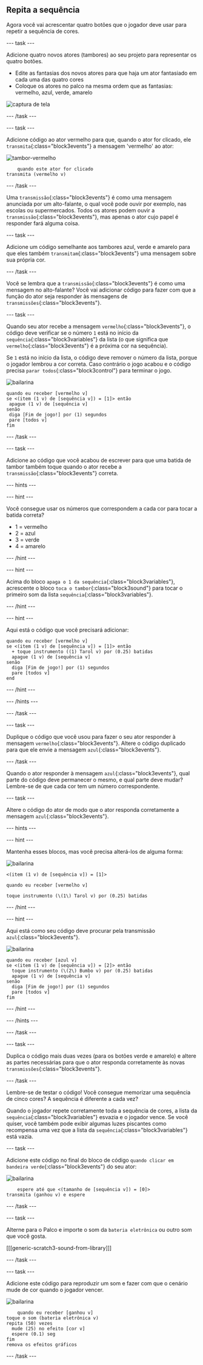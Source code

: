 ## Repita a sequência

Agora você vai acrescentar quatro botões que o jogador deve usar para repetir a sequência de cores.

--- task ---

Adicione quatro novos atores (tambores) ao seu projeto para representar os quatro botões.

+ Edite as fantasias dos novos atores para que haja um ator fantasiado em cada uma das quatro cores
+ Coloque os atores no palco na mesma ordem que as fantasias: vermelho, azul, verde, amarelo

![captura de tela](images/colour-drums.png)

--- /task ---

--- task ---

Adicione código ao ator vermelho para que, quando o ator for clicado, ele `transmita`{:class="block3events"} a mensagem 'vermelho' ao ator:

![tambor-vermelho](images/red_drum.png)

```blocks3
    quando este ator for clicado
transmita (vermelho v)
```

--- /task ---

Uma `transmissão`{:class="block3events"} é como uma mensagem anunciada por um alto-falante, o qual você pode ouvir por exemplo, nas escolas ou supermercados. Todos os atores podem ouvir a `transmissão`{:class="block3events"}, mas apenas o ator cujo papel é responder fará alguma coisa.

--- task ---

Adicione um código semelhante aos tambores azul, verde e amarelo para que eles também `transmitam`{:class="block3events"} uma mensagem sobre sua própria cor.

--- /task ---

Você se lembra que a `transmissão`{:class="block3events"} é como uma mensagem no alto-falante? Você vai adicionar código para fazer com que a função do ator seja responder às mensagens de `transmissões`{:class="block3events"}.

--- task ---

Quando seu ator recebe a mensagem `vermelho`{:class="block3events"}, o código deve verificar se o número `1` está no início da `sequência`{:class="block3variables"} da lista (o que significa que `vermelho`{:class="block3events"} é a próxima cor na sequência).

Se `1` está no início da lista, o código deve remover o número da lista, porque o jogador lembrou a cor correta. Caso contrário o jogo acabou e o código precisa `parar todos`{:class="block3control"} para terminar o jogo.

![bailarina](images/ballerina.png)

```blocks3
quando eu receber [vermelho v]
se <(item (1 v) de [sequência v]) = [1]> então 
 apague (1 v) de [sequência v]
senão 
 diga [Fim de jogo!] por (1) segundos
 pare [todos v]
fim
```

--- /task ---

--- task ---

Adicione ao código que você acabou de escrever para que uma batida de tambor também toque quando o ator recebe a `transmissão`{:class="block3events"} correta.

--- hints ---


--- hint ---

Você consegue usar os números que correspondem a cada cor para tocar a batida correta?

+ 1 = vermelho
+ 2 = azul
+ 3 = verde
+ 4 = amarelo

--- /hint ---

--- hint ---

Acima do bloco `apaga o 1 da sequência`{:class="block3variables"}, acrescente o bloco `toca o tambor`{:class="block3sound"} para tocar o primeiro som da lista `sequência`{:class="block3variables"}.

--- /hint ---

--- hint ---

Aqui está o código que você precisará adicionar:

```blocks3
quando eu receber [vermelho v]
se <(item (1 v) de [sequência v]) = [1]> então 
  + toque instrumento ((1) Tarol v) por (0.25) batidas
  apague (1 v) de [sequência v]
senão 
  diga [Fim de jogo!] por (1) segundos
  pare [todos v]
end
```

--- /hint ---

--- /hints ---

--- /task ---

--- task ---

Duplique o código que você usou para fazer o seu ator responder à mensagem `vermelho`{:class="block3events"}. Altere o código duplicado para que ele envie a mensagem `azul`{:class="block3events"}.

--- /task ---

Quando o ator responder à mensagem `azul`{:class="block3events"}, qual parte do código deve permanecer o mesmo, e qual parte deve mudar? Lembre-se de que cada cor tem um número correspondente.

--- task ---

Altere o código do ator de modo que o ator responda corretamente a mensagem `azul`{:class="block3events"}.

--- hints ---


--- hint ---

Mantenha esses blocos, mas você precisa alterá-los de alguma forma:

![bailarina](images/ballerina.png)

```blocks3
<(item (1 v) de [sequência v]) = [1]>

quando eu receber [vermelho v]

toque instrumento (\(1\) Tarol v) por (0.25) batidas
```

--- /hint ---

--- hint ---

Aqui está como seu código deve procurar pela transmissão `azul`{:class="block3events"}.

![bailarina](images/ballerina.png)

```blocks3
quando eu receber [azul v]
se <(item (1 v) de [sequência v]) = [2]> então 
  toque instrumento (\(2\) Bumbo v) por (0.25) batidas
  apague (1 v) de [sequência v]
senão 
  diga [Fim de jogo!] por (1) segundos
  pare [todos v]
fim
```

--- /hint ---

--- /hints ---

--- /task ---

--- task ---

Duplica o código mais duas vezes (para os botões verde e amarelo) e altere as partes necessárias para que o ator responda corretamente às novas `transmissões`{:class="block3events"}.

--- /task ---

Lembre-se de testar o código! Você consegue memorizar uma sequência de cinco cores? A sequência é diferente a cada vez?

Quando o jogador repete corretamente toda a sequência de cores, a lista da `sequência`{:class="block3variables"} esvazia e o jogador vence. Se você quiser, você também pode exibir algumas luzes piscantes como recompensa uma vez que a lista da `sequência`{:class="block3variables"} está vazia.

--- task ---

Adicione este código no final do bloco de código `quando clicar em bandeira verde`{:class="block3events"} do seu ator:

![bailarina](images/ballerina.png)

```blocks3
    espere até que <(tamanho de [sequência v]) = [0]>
transmita (ganhou v) e espere
```

--- /task ---

--- task ---

Alterne para o Palco e importe o som da `bateria eletrônica` ou outro som que você gosta.

[[[generic-scratch3-sound-from-library]]]

--- /task ---

--- task ---

Adicione este código para reproduzir um som e fazer com que o cenário mude de cor quando o jogador vencer.

![bailarina](images/stage.png)

```blocks3
    quando eu receber [ganhou v]
toque o som (bateria eletrônica v)
repita (50) vezes 
  mude (25) no efeito [cor v]
  espere (0.1) seg
fim
remova os efeitos gráficos
```

--- /task ---